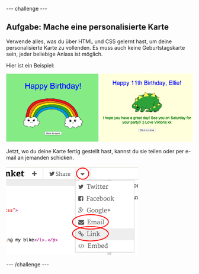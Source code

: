 --- challenge ---
## Aufgabe: Mache eine personalisierte Karte
Verwende alles, was du über HTML und CSS gelernt hast, um deine personalisierte Karte zu vollenden. Es muss auch keine Geburtstagskarte sein, jeder beliebige Anlass ist möglich.

Hier ist ein Beispiel:

![screenshot](images/birthday-final.png)

Jetzt, wo du deine Karte fertig gestellt hast, kannst du sie teilen oder per e-mail an jemanden schicken.

![screenshot](images/birthday-share.png)

--- /challenge ---
